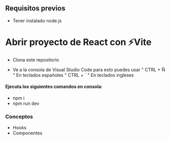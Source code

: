 ## Requisitos previos

* Tener instalado node.js

# Abrir proyecto de React con ⚡Vite

* Clona este repositorio

* Ve a la consola de Visual Studio Code
para esto puedes usar " CTRL + Ñ " En teclados españoles " CTRL + ` " En teclados ingleses

#### Ejecuta los siguientes comandos en consola:

* npm i
* npm run dev

### Conceptos
* Hooks
* Componentes
